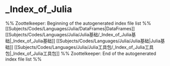 # _Index_of_Julia
%% Zoottelkeeper: Beginning of the autogenerated index file list  %%
 [[Subjects/Codes/Languages/Julia/DataFrames|DataFrames]]
 [[Subjects/Codes/Languages/Julia/Julia基础/_Index_of_Julia基础|_Index_of_Julia基础]]
 [[Subjects/Codes/Languages/Julia/Julia基础|Julia基础]]
 [[Subjects/Codes/Languages/Julia/Julia工具包/_Index_of_Julia工具包|_Index_of_Julia工具包]]
%% Zoottelkeeper: End of the autogenerated index file list  %%
